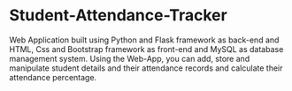 # Student-Attendance-Tracker


Web Application built using Python and Flask framework as back-end and HTML, Css and Bootstrap framework as front-end and MySQL as database management system.
Using the Web-App, you can add, store and manipulate student details and their attendance records and calculate their attendance percentage.
